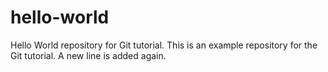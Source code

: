 # hello-world
Hello World repository for Git tutorial.
This is an example repository for the Git tutorial.
A new line is added again.

